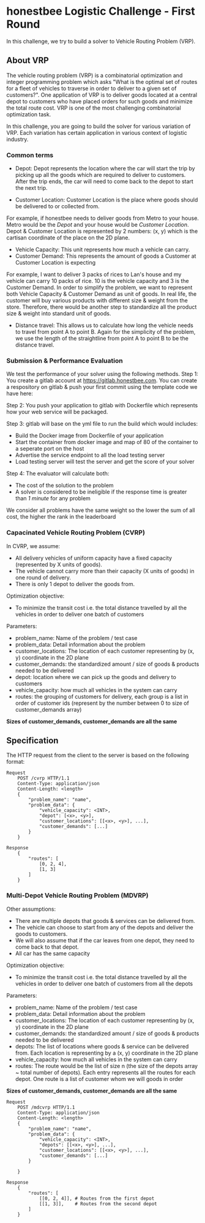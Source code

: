 # honestbee Logistic Challenge -  First Round

In this challenge, we try to build a solver to Vehicle Routing Problem (VRP).

## About VRP

The vehicle routing problem (VRP) is a combinatorial optimization and integer programming problem which asks "What is the optimal set of routes for a fleet of vehicles to traverse in order to deliver to a given set of customers?". One application of VRP is to deliver goods located at a central depot to customers who have placed orders for such goods and minimize the total route cost. VRP is one of the most challenging combinatorial optimization task.

In this challenge, you are going to build the solver for various variation of VRP. Each variation has certain application in various context of logistic industry.

### Common terms

- Depot: Depot represents the location where the car will start the trip by picking up all the goods which are required to deliver to customers. After the trip ends, the car will need to come back to the depot to start the next trip.

- Customer Location: Customer Location is the place where goods should be delivered to or collected from.

For example, if honestbee needs to deliver goods from Metro to your house. Metro would be the *Depot* and your house would be *Customer Location*. Depot & Customer Location is represented by 2 numbers: (x, y) which is the cartisan coordinate of the place on the 2D plane.

- Vehicle Capacity: This unit represents how much a vehicle can carry.
- Customer Demand: This represents the amount of goods a Customer at Customer Location is expecting

For example, I want to deliver 3 packs of rices to Lan's house and my vehicle can carry 10 packs of rice. 10 is the vehicle capacity and 3 is the Customer Demand. In order to simplify the problem, we want to represent both Vehicle Capacity & Customer Demand as unit of goods. In real life, the customer will buy various products with different size & weight from the store. Therefore, there would be another step to standardize all the product size & weight into standard unit of goods.

- Distance travel: This allows us to calculate how long the vehicle needs to travel from point A to point B. Again for the simplicity of the problem, we use the length of the straightline from point A to point B to be the distance travel.

### Submission & Performance Evaluation

We test the performance of your solver using the following methods.
Step 1: You create a gitlab account at https://gitlab.honestbee.com. You can create a respository on gitlab & push your first commit using the template code we have here: <TBD>

Step 2: You push your application to gitlab with Dockerfile which represents how your web service will be packaged.

Step 3: gitlab will base on the yml file to run the build which would includes:
- Build the Docker image from Dockerfile of your application
- Start the container from docker image and map of 80 of the container to a seperate port on the host
- Advertise the service endpoint to all the load testing server
- Load testing server will test the server and get the score of your solver

Step 4: The evaluator will calculate both:
- The cost of the solution to the problem
- A solver is considered to be ineligible if the response time is greater than *1 minute* for any problem

We consider all problems have the same weight so the lower the sum of all cost, the higher the rank in the leaderboard

### Capacinated Vehicle Routing Problem (CVRP)


In CVRP, we assume:
- All delivery vehicles of uniform capacity have a fixed capacity (represented by X units of goods).
- The vehicle cannot carry more than their capacity (X units of goods) in one round of delivery.
- There is only 1 depot to deliver the goods from.

Optimization objective:
- To minimize the transit cost i.e. the total distance travelled by all the vehicles in order to deliver one batch of customers

Parameters:
- problem_name: Name of the problem / test case
- problem_data: Detail information about the problem
- customer_locations: The location of each customer representing by (x, y) coordinate in the 2D plane
- customer_demands: the standardized amount / size of goods & products needed to be delivered
- depot: location where we can pick up the goods and delivery to customers
- vehicle_capacity: how much all vehicles in the system can carry
- routes: the grouping of customers for delivery, each group is a list in order of customer ids (represent by the number between 0 to size of customer_demands array)

**Sizes of customer_demands, customer_demands are all the same**

## Specification
The HTTP request from the client to the server is based on the following format:

```
Request
    POST /cvrp HTTP/1.1
    Content-Type: application/json
    Content-Length: <length>
    {
        "problem_name": "name",
        "problem_data": {
            "vehicle_capacity": <INT>,
            "depot": [<x>, <y>],
            "customer_locations": [[<x>, <y>], ...],
            "customer_demands": [...]
        }
    }

Response
    {
        "routes": [
            [0, 2, 4],
            [1, 3]
        ]
    }
```

### Multi-Depot Vehicle Routing Problem (MDVRP)

Other assumptions:
- There are multiple depots that goods & services can be delivered from.
- The vehicle can choose to start from any of the depots and deliver the goods to customers.
- We will also assume that if the car leaves from one depot, they need to come back to that depot.
- All car has the same capacity

Optimization objective:
- To minimize the transit cost i.e. the total distance travelled by all the vehicles in order to deliver one batch of customers from all the depots

Parameters:
- problem_name: Name of the problem / test case
- problem_data: Detail information about the problem
- customer_locations: The location of each customer representing by (x, y) coordinate in the 2D plane
- customer_demands: the standardized amount / size of goods & products needed to be delivered
- depots: The list of locations where goods & service can be delivered from. Each location is representing by a (x, y) coordinate in the 2D plane
- vehicle_capacity: how much all vehicles in the system can carry
- routes: The route would be the list of size n (the size of the depots array ~ total number of depots). Each entry represents all the routes for each depot. One route is a list of customer whom we will goods in order

**Sizes of customer_demands, customer_demands are all the same**

```
Request
    POST /mdcvrp HTTP/1.1
    Content-Type: application/json
    Content-Length: <length>
    {
        "problem_name": "name",
        "problem_data": {
            "vehicle_capacity": <INT>,
            "depots": [[<x>, <y>], ...],
            "customer_locations": [[<x>, <y>], ...],
            "customer_demands": [...]
        }

    }

Response
    {
        "routes": [
            [[0, 2, 4]], # Routes from the first depot
            [[1, 3]],    # Routes from the second depot
        ]
    }
```

